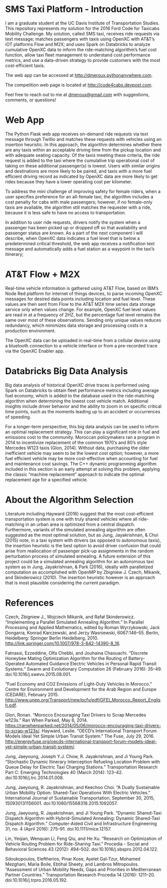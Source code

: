 # SMS Taxi Platform - Introduction

I am a graduate student at the UC Davis Institute of Transportation Studies. This repository represents my solution for the 2016 Ford Code for Taxicabs Mobility Challenge. My solution, called SMS taxi, receives ride requests via text message; matches passengers with taxis using OpenXC with AT&T’s iOT platforms Flow and M2X; and uses Spark on Databricks to analyze cumulative OpenXC data to inform the ride-matching algorithm’s fuel cost function, allow taxi fleet management to understand cost performance metrics, and use a data-driven strategy to provide customers with the most cost-efficient taxis. 

The web app can be accessed at http://dmeroux.pythonanywhere.com. 

The competition web page is located at http://code4cabs.devpost.com. 

Feel free to reach out to me at dmeroux@gmail.com with suggestions, comments, or questions! 

# Web App

The Python Flask web app receives on-demand ride requests via text message through Twillio and matches these requests with vehicles using an insertion heuristic. In this approach, the algorithm determines whether there are any taxis within an acceptable driving time from the pickup location and with adequate seating capacity. Of the taxis meeting these criteria, the ride request is added to the taxi where the cumulative trip operational cost of taking on these additional passenger(s) is lowest. Users with similar origins and destinations are more likely to be paired, and taxis with a more fuel efficient driving record as indicated by OpenXC data are more likely to get rides because they have a lower operating cost per kilometer. 

To address the mini challenge of improving safety for female riders, when a user specifies preference for an all-female taxi, the algorithm includes a cost penalty for cabs with male passengers; however, if no female-only taxis are available, the algorithm still matches the requester with a ride, because it is less safe to have no access to transportation.

In addition to user ride requests, drivers notify the system when a passenger has been picked up or dropped off so that availability and passenger status are known. As a part of the next component I will describe, when OpenXC data indicates a fuel level that is below a predetermined critical threshold, the web app receives a notification text message and automatically adds a fuel station as a waypoint in the taxi’s itinerary; 


# AT&T Flow + M2X

Real-time vehicle information is gathered using AT&T Flow, based on IBM’s Node Red platform for internet of things devices, to parse incoming OpenXC messages for desired data points including location and fuel level. These values are then sent from Flow to the AT&T M2X time series data storage service only when values change. For example, OpenXC fuel level values are read in at a frequency of 2HZ, but the percentage fuel level remains the same over most of these observations. Sending only unique values reduces redundancy, which minimizes data storage and processing costs in a production environment.

The OpenXC data can be uploaded in real-time from a cellular device using a bluetooth connection to a vehicle interface or from a pre-recorded trace via the OpenXC Enabler app.

# Databricks Big Data Analysis

Big data analysis of historical OpenXC drive traces is performed using Spark on Databricks to obtain fleet performance metrics including average fuel economy, which is added to the database used in the ride-matching algorithm when determining the lowest cost vehicle match. Additional insights include driver behavior and the ability to zoom in on specific critical time points, such as the moments leading up to an accident or occurrences of speeding.

For a longer-term perspective, this big data analysis can be used to inform an optimal replacement strategy. This can play a significant role in fuel and emissions cost to the community. Moroccan policymakers ran a program in 2014 to incentivize replacement of the common 1970’s and 80’s style Mercedes W123 taxis (Glon, 2014). Without data, purchasing the older inefficient vehicle may seem to be the lowest cost option; however, a more fuel efficient vehicle may be more cost-effective when accounting for fuel and maintenance cost savings. The C++ dynamic programming algorithm included in this section is an early attempt at solving this problem, applying the classic “machine replacement” approach to indicate the optimal replacement age for a specified vehicle.

# About the Algorithm Selection

Literature including Hayward (2016) suggest that the most cost-efficient transportation system is one with truly shared vehicles where all ride-matching in an urban area is optimized from a central dispatch. Furthermore, variants of the simulated annealing algorithm are often suggested as the most optimal solution, but as Jung, Jayakrishnan, & Choi (2015) note, in a taxi system with drivers (as opposed to autonomous taxis), the insertion heuristic is the best option to avoid driver confusion that could arise from reallocation of passenger pick-up assignments in the random perturbation process of simulated annealing. A future extension of this project could be a simulated annealing algorithm for an autonomous taxi system as in Jung, Jayakrishnan, & Park (2016), ideally with parallelized computation as accomplished with OpenMP by Zbigniew J. Czech, Mikanik, and Skinderowicz (2010). The insertion heuristic however is an approach that is most plausible considering the current paradigm.

# References

Czech, Zbigniew J., Wojciech Mikanik, and Rafał Skinderowicz. “Implementing a Parallel Simulated Annealing Algorithm.” In Parallel Processing and Applied Mathematics, edited by Roman Wyrzykowski, Jack Dongarra, Konrad Karczewski, and Jerzy Wasniewski, 6067:146–55. Berlin, Heidelberg: Springer Berlin Heidelberg, 2010. http://link.springer.com/10.1007/978-3-642-14390-8_16.

Fatnassi, Ezzeddine, Olfa Chebbi, and Jouhaina Chaouachi. “Discrete Honeybee Mating Optimization Algorithm for the Routing of Battery-Operated Automated Guidance Electric Vehicles in Personal Rapid Transit Systems.” Swarm and Evolutionary Computation 26 (February 2016): 35–49. doi:10.1016/j.swevo.2015.08.001.

“Fuel Economy and CO2 Emissions of Light-Duty Vehicles in Morocco.” Centre for Environment and Development for the Arab Region and Europe (CEDARE), February 2015. http://www.unep.org/Transport/new/pcfv/pdf/GFEI_Morocco_Report_English.pdf.

Glon, Ronan. “Morocco Encouraging Taxi Drivers to Scrap Mercedes w123s.” Ran When Parked, May 6, 2014. https://ranwhenparked.net/2014/05/06/morocco-encouraging-taxi-drivers-to-scrap-w123s/.
Hayward, Leslie. “OECD’s International Transport Forum Models Ideal Yet Simple Urban Transit System.” The Fuse, July 29, 2016. http://energyfuse.org/oecds-international-transport-forum-models-ideal-yet-simple-urban-transit-system/.

Jung, Jaeyoung, Joseph Y.J. Chow, R. Jayakrishnan, and Ji Young Park. “Stochastic Dynamic Itinerary Interception Refueling Location Problem with Queue Delay for Electric Taxi Charging Stations.” Transportation Research Part C: Emerging Technologies 40 (March 2014): 123–42. doi:10.1016/j.trc.2014.01.008.

Jung, Jaeyoung, R. Jayakrishnan, and Keechoo Choi. “A Dually Sustainable Urban Mobility Option: Shared-Taxi Operations With Electric Vehicles.” International Journal of Sustainable Transportation, September 30, 2015, 150930131156001. doi:10.1080/15568318.2015.1092057.

Jung, Jaeyoung, R. Jayakrishnan, and Ji Young Park. “Dynamic Shared-Taxi Dispatch Algorithm with Hybrid-Simulated Annealing: Dynamic Shared-Taxi Dispatch Algorithm.” Computer-Aided Civil and Infrastructure Engineering 31, no. 4 (April 2016): 275–91. doi:10.1111/mice.12157.

Lin, Yeqian, Wenquan Li, Feng Qiu, and He Xu. “Research on Optimization of Vehicle Routing Problem for Ride-Sharing Taxi.” Procedia - Social and Behavioral Sciences 43 (2012): 494–502. doi:10.1016/j.sbspro.2012.04.122.

Sdoukopoulos, Eleftherios, Pinar Kose, Ayelet Gal-Tzur, Mohamed Mezghani, Maria Boile, Ebtihal Sheety, and Lambros Mitropoulos. “Assessment of Urban Mobility Needs, Gaps and Priorities in Mediterranean Partner Countries.” Transportation Research Procedia 14 (2016): 1211–20. doi:10.1016/j.trpro.2016.05.192.
